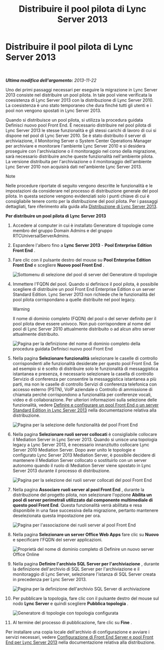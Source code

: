 ﻿---
title: Distribuire il pool pilota di Lync Server 2013
TOCTitle: Distribuire il pool pilota di Lync Server 2013
ms:assetid: a81aba1e-e636-434b-8c56-4150435bb55d
ms:mtpsurl: https://technet.microsoft.com/it-it/library/JJ205144(v=OCS.15)
ms:contentKeyID: 49301597
ms.date: 08/24/2015
mtps_version: v=OCS.15
ms.translationtype: HT
---

# Distribuire il pool pilota di Lync Server 2013

 

_**Ultima modifica dell'argomento:** 2013-11-22_

Uno dei primi passaggi necessari per eseguire la migrazione in Lync Server 2013 consiste nel distribuire un pool pilota. In tale pool viene verificata la coesistenza di Lync Server 2013 con la distribuzione di Lync Server 2010. La coesistenza è uno stato temporaneo che dura finché tutti gli utenti e i pool non vengono spostati in Lync Server 2013.

Quando si distribuisce un pool pilota, si utilizza la procedura guidata Definisci nuovo pool Front End. È necessario distribuire nel pool pilota di Lync Server 2013 le stesse funzionalità e gli stessi carichi di lavoro di cui si dispone nel pool di Lync Server 2010. Se è stato distribuito il server di archiviazione, il Monitoring Server o System Center Operations Manager per archiviare e monitorare l'ambiente Lync Server 2010 e si desidera proseguire con l'archiviazione o il monitoraggio nel corso della migrazione, sarà necessario distribuire anche queste funzionalità nell'ambiente pilota. La versione distribuita per l'archiviazione o il monitoraggio dell'ambiente Lync Server 2010 non acquisirà dati nel'ambiente Lync Server 2013.


> [!NOTE]
> Nelle procedure riportate di seguito vengono descritte le funzionalità e le impostazioni da considerare nel processo di distribuzione generale del pool pilota. In questa sezione vengono evidenziati solo i punti chiave di cui è consigliabile tenere conto per la distribuzione del pool pilota. Per i passaggi dettagliati, fare riferimento alla guida alla <A href="lync-server-2013-deploying-lync-server.md">Distribuzione di Lync Server 2013</A>.



**Per distribuire un pool pilota di Lync Server 2013**

1.  Accedere al computer in cui è installato Generatore di topologie come membro del gruppo Domain Admins e del gruppo RTCUniversalServerAdmins.

2.  Espandere l'albero fino a **Lync Server 2013** - **Pool Enterprise Edition Front End** .

3.  Fare clic con il pulsante destro del mouse su **Pool Enterprise Edition Front End** e scegliere **Nuovo pool Front End** .
    
    ![Sottomenu di selezione del pool di server del Generatore di topologie](images/JJ205144.c2feed27-3418-42a6-a254-76e83607db9c(OCS.15).jpg "Sottomenu di selezione del pool di server del Generatore di topologie")

4.  Immettere l'FQDN del pool. Quando si definisce il pool pilota, è possibile scegliere di distribuire un pool Front End Enterprise Edition o un server Standard Edition. Lync Server 2013 non richiede che le funzionalità del pool pilota corrispondano a quelle distribuite nel pool legacy.
    

    > [!WARNING]
    > Il nome di dominio completo (FQDN) del pool o del server definito per il pool pilota deve essere univoco. Non può corrispondere al nome del pool di Lync Server 2010 attualmente distribuito o ad alcun altro server attualmente distribuito.

    
    ![Pagina per la definizione del nome di dominio completo della procedura guidata Definisci nuovo pool Front End](images/JJ205144.c5fd138c-e75a-413a-827f-b1461c996d40(OCS.15).jpg "Pagina per la definizione del nome di dominio completo della procedura guidata Definisci nuovo pool Front End")

5.  Nella pagina **Selezionare funzionalità** selezionare le caselle di controllo corrispondenti alle funzionalità desiderate per questo pool Front End. Se ad esempio si è scelto di distribuire solo le funzionalità di messaggistica istantanea e presenza, è necessario selezionare la casella di controllo Servizio di conferenza per consentire la messaggistica istantanea a più parti, ma non le caselle di controllo Servizi di conferenza telefonica con accesso esterno (PSTN), VoIP aziendale o Controllo di ammissione di chiamata perché corrispondono a funzionalità per conferenze vocali, video e di collaborazione. Per ulteriori informazioni sulla selezione delle funzionalità, vedere [Definire e configurare un pool Front End o un server Standard Edition in Lync Server 2013](lync-server-2013-define-and-configure-a-front-end-pool-or-standard-edition-server.md) nella documentazione relativa alla distribuzione.
    
    ![Pagina per la selezione delle funzionalità del pool Front End](images/JJ205144.5c3f3ff9-6e17-4d66-9b13-3bd55b38246b(OCS.15).jpg "Pagina per la selezione delle funzionalità del pool Front End")

6.  Nella pagina **Selezionare ruoli server collocati** è consigliabile collocare il Mediation Server in Lync Server 2013. Quando si unisce una topologia legacy a Lync Server 2013, è necessario innanzitutto collocare Lync Server 2010 Mediation Server. Dopo aver unito le topologie e configurato Lync Server 2013 Mediation Server, è possibile decidere di mantenere il Mediation Server collocato o sostituirlo con un server autonomo quando il ruolo di Mediation Server viene spostato in Lync Server 2013 durante il processo di distribuzione.
    
    ![Pagina per la selezione dei ruoli server collocati del pool Front End](images/JJ205144.e00b7eba-010b-44ed-b0a6-6ab3e534fb8c(OCS.15).jpg "Pagina per la selezione dei ruoli server collocati del pool Front End")

7.  Nella pagina **Associare ruoli server al pool Front End** , durante la distribuzione del progetto pilota, non selezionare l'opzione **Abilita un pool di server perimetrali utilizzato dal componente multimediale di questo pool Front End**. Questa funzionalità verrà abilitata e resa disponibile in una fase successiva della migrazione, pertanto mantenere deselezionata questa impostazione per ora.
    
    ![Pagina per l'associazione dei ruoli server al pool Front End](images/JJ205144.2d95a798-ad76-4dad-9392-ce41f4d938d1(OCS.15).jpg "Pagina per l'associazione dei ruoli server al pool Front End")

8.  Nella pagina **Selezionare un server Office Web Apps** fare clic su **Nuovo** e specificare l'FQDN del server applicazioni.
    
    ![Proprietà del nome di dominio completo di Definire un nuovo server Office Online](images/JJ205144.25c6b455-f1b8-4326-a569-6e338153d398(OCS.15).jpg "Proprietà del nome di dominio completo di Definire un nuovo server Office Online")

9.  Nella pagina **Definire l'archivio SQL Server per l'archiviazione** , durante la definizione dell'archivio di SQL Server per l'archiviazione e il monitoraggio di Lync Server, selezionare l'istanza di SQL Server creata in precedenza per Lync Server 2013.
    
    ![Pagina per la definizione dell'archivio SQL Server di archiviazione](images/JJ205144.0f76f1dc-d0d7-42a0-aea3-400b8e1f35cd(OCS.15).jpg "Pagina per la definizione dell'archivio SQL Server di archiviazione")

10. Per pubblicare la topologia, fare clic con il pulsante destro del mouse sul nodo **Lync Server** e quindi scegliere **Pubblica topologia** .
    
    ![Generatore di topologie con topologia configurata](images/JJ205144.c3eafa20-159e-4355-a23d-9f72aeb26037(OCS.15).jpg "Generatore di topologie con topologia configurata")

11. Al termine del processo di pubblicazione, fare clic su **Fine** .

Per installare una copia locale dell'archivio di configurazione e avviare i servizi necessari, vedere [Configurazione di Front End Server e pool Front End per Lync Server 2013](lync-server-2013-setting-up-front-end-servers-and-front-end-pools.md) nella documentazione relativa alla distribuzione.



